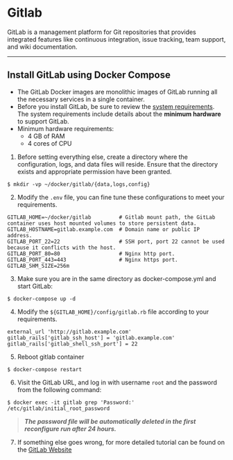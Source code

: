 # Gitlab

GitLab is a management platform for Git repositories that provides integrated features like continuous integration,
issue tracking, team support, and wiki documentation.

---

## Install GitLab using Docker Compose

- The GitLab Docker images are monolithic images of GitLab running all the necessary services in a single container.
- Before you install GitLab, be sure to review
  the [system requirements](https://docs.gitlab.com/ee/install/requirements.html).
  The system requirements include details about the **minimum hardware** to support GitLab.
- Minimum hardware requirements:
    - 4 GB of RAM
    - 4 cores of CPU

1. Before setting everything else, create a directory where the configuration, logs, and data files will reside. Ensure
   that the directory exists and appropriate permission have been granted.

```shell 
$ mkdir -vp ~/docker/gitlab/{data,logs,config}
``` 

2. Modify the `.env` file, you can fine tune these configurations to meet your requirements.

```properties 
GITLAB_HOME=~/docker/gitlab         # Gitlab mount path, the GitLab container uses host mounted volumes to store persistent data.
GITLAB_HOSTNAME=gitlab.example.com  # Domain name or public IP address.
GITLAB_PORT_22=22                   # SSH port, port 22 cannot be used because it conflicts with the host.
GITLAB_PORT_80=80                   # Nginx http port.
GITLAB_PORT_443=443                 # Nginx https port.
GITLAB_SHM_SIZE=256m
```

3. Make sure you are in the same directory as docker-compose.yml and start GitLab:

```shell 
$ docker-compose up -d
```

4. Modify the `${GITLAB_HOME}/config/gitlab.rb` file according to your requirements.

```properties 
external_url 'http://gitlab.example.com'
gitlab_rails['gitlab_ssh_host'] = 'gitlab.example.com'
gitlab_rails['gitlab_shell_ssh_port'] = 22
```

5. Reboot gitlab container

```shell 
$ docker-compose restart
```

6. Visit the GitLab URL, and log in with username `root` and the password from the following command:

```shell 
$ docker exec -it gitlab grep 'Password:' /etc/gitlab/initial_root_password
```

> ***The password file will be automatically deleted in the first reconfigure run after 24 hours.***

7. If something else goes wrong, for more detailed tutorial can be found on
   the [GitLab Website](https://docs.gitlab.com/ee/install/docker.html)